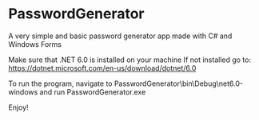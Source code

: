 # PasswordGenerator
A very simple and basic password generator app made with C# and Windows Forms

Make sure that .NET 6.0 is installed on your machine
If not installed go to: https://dotnet.microsoft.com/en-us/download/dotnet/6.0

To run the program, navigate to PasswordGenerator\bin\Debug\net6.0-windows and run PasswordGenerator.exe

Enjoy!
